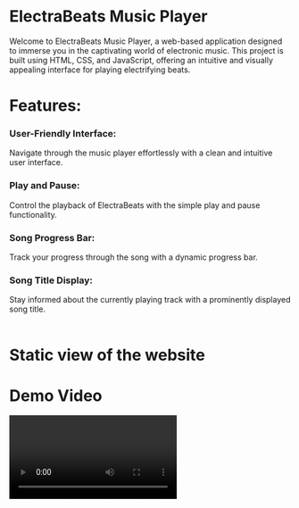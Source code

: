  # ElectraBeats Music Player

<p>Welcome to ElectraBeats Music Player, a web-based application designed to immerse you in the captivating world of electronic music. This project is built using HTML, CSS, and JavaScript, offering an intuitive and visually appealing interface for playing electrifying beats.</p>

<h1>Features:</h1>
<h3>User-Friendly Interface:</h3> Navigate through the music player effortlessly with a clean and intuitive user interface.
<h3>Play and Pause: </h3> Control the playback of ElectraBeats with the simple play and pause functionality.
<h3>Song Progress Bar: </h3> Track your progress through the song with a dynamic progress bar.
<h3>Song Title Display: </h3> Stay informed about the currently playing track with a prominently displayed song title.
<br><br>

<h1>Static view of the website</h1>


<h1>Demo Video</h1>
<video src="https://github.com/Ruchithrt/Electrabeats--musicplayer/assets/83587252/5a0ab8a9-99bd-4943-8e4c-ce2fde4d9558">

<h1>How to Run:</h1>
Clone the repository to your local machine: https://github.com/Ruchithrt/Electrabeats--musicplayer.git
